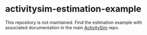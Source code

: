 # activitysim-estimation-example

This repository is not maintained.  Find the estimation example with 
associated documentation in the main [ActivitySim](https://github.com/ActivitySim/activitysim/tree/main/activitysim/examples/example_estimation) repo.
